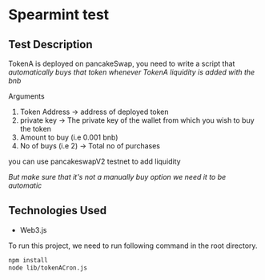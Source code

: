 # Spearmint test 

## Test Description
TokenA is deployed on pancakeSwap, you need to write a script that *automatically buys that token whenever TokenA liquidity is added with the bnb*

Arguments
1. Token Address -> address of deployed token
2. private key -> The private key of the wallet from which you wish to buy the token
3. Amount to buy (i.e 0.001 bnb)
4. No of buys (i.e 2) -> Total no of purchases 

you can use pancakeswapV2 testnet to add liquidity 

*But make sure that it's not a manually buy option we need it to be automatic*

## Technologies Used
- Web3.js 

To run this project, we need to run following command in the root directory.

```bash
npm install
node lib/tokenACron.js
```